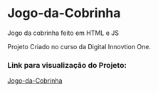 # Jogo-da-Cobrinha
Jogo da cobrinha feito em HTML e JS

Projeto Criado no curso da Digital Innovtion One.

### Link para visualização do Projeto:
[Jogo-da-Cobrinha](https://deyvesson.github.io/Jogo-da-Cobrinha/)
